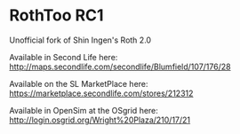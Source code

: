 # RothToo RC1
Unofficial fork of Shin Ingen's Roth 2.0

Available in Second Life here: http://maps.secondlife.com/secondlife/Blumfield/107/176/28

Available on the SL MarketPlace here: https://marketplace.secondlife.com/stores/212312

Available in OpenSim at the OSgrid here: http://login.osgrid.org/Wright%20Plaza/210/17/21
